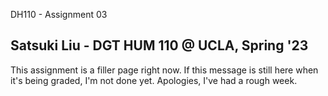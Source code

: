  DH110 - Assignment 03

## Satsuki Liu - DGT HUM 110 @ UCLA, Spring '23
This assignment is a filler page right now. If this message is still here when it's being graded, I'm not done yet. Apologies, I've had a rough week.